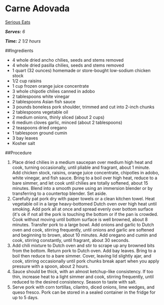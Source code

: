 Carne Adovada
=============
[Serious Eats](http://www.seriouseats.com/recipes/2012/12/carne-adovada-adobada-chili-braised-pork-recipe.html)

*__Serves:__ 6* 

*__Time:__ 2 1/2 hours*

##Ingredients
* 4 whole dried ancho chilies, seeds and stems removed
* 4 whole dried pasilla chilies, seeds and stems removed
* 1 quart (32 ounces) homemade or store-bought low-sodium chicken stock
* 1/2 cup raisins
* 1 cup frozen orange juice concentrate
* 3 whole chipotle chilies canned in adobo
* 2 tablespoons white vinegar
* 2 tablespoons Asian fish sauce
* 3 pounds boneless pork shoulder, trimmed and cut into 2-inch chunks
* 2 tablespoons vegetable oil
* 2 medium onions, thinly sliced (about 2 cups)
* 6 medium cloves garlic, minced (about 2 tablespoons)
* 2 teaspoons dried oregano
* 1 tablespoon ground cumin
* 3 bay leaves
* Kosher salt

##Procedure
1. Place dried chilies in a medium saucepan over medium high heat and cook, turning occasionally, until pliable and fragrant, about 1 minute. Add chicken stock, raisins, orange juice concentrate, chipotles in adobo, white vinegar, and fish sauce. Bring to a boil over high heat, reduce to a bare simmer, and let cook until chilies are totally softened, about 15 minutes. Blend into a smooth puree using an immersion blender or by transferring to a countertop blender. Set aside.
2. Carefully pat pork dry with paper towels or a clean kitchen towel. Heat vegetable oil in a large heavy-bottomed Dutch oven over high heat until smoking. Add pork all at once and spread evenly over bottom surface (it's ok if not all the pork is touching the bottom or if the pan is crowded. Cook without moving until bottom surface is well browned, about 8 minutes. Transfer pork to a large bowl. Add onions and garlic to Dutch oven and cook, stirring frequently, until onions and garlic are softened and beginning to brown, about 10 minutes. Add oregano and cumin and cook, stirring constantly, until fragrant, about 30 seconds.
3. Add chili mixture to Dutch oven and stir to scrape up any browned bits from the bottom. Return pork to Dutch oven. Add bay leaves. Bring to a boil then reduce to a bare simmer. Cover, leaving lid slightly ajar, and cook, stirring occasionally until pork chunks break apart when you apply pressure with a spoon, about 2 hours.
4. Sauce should be thick, with an almost ketchup-like consistency. If too thin, increase heat to a light simmer and cook, stirring frequently, until reduced to the desired consistency. Season to taste with salt.
5. Serve pork with corn tortillas, cilantro, diced onions, lime wedges, and queso fresco. Pork can be stored in a sealed container in the fridge for up to 5 days.

